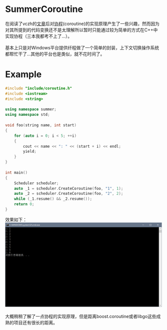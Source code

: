 # SummerCoroutine
在阅读了vczh的[文章](https://zhuanlan.zhihu.com/p/25959684)后对[协程](https://en.wikipedia.org/wiki/Coroutine)(coroutine)的实现原理产生了一些兴趣，然而因为对其所提到的代码变换还不是太理解所以暂时只能通过较为简单的方式在C++中实现协程（三本我都考不上了...）。
<br/>
<br/>
基本上只是对Windows平台提供纤程做了一个简单的封装，上下文切换操作系统都帮忙干了...其他的平台也是类似，就不花时间了。
<br/>

# Example
```C++
#include "include/coroutine.h"
#include <iostream>
#include <string>

using namespace summer;
using namespace std;

void foo(string name, int start)
{
	for (auto i = 0; i < 5; ++i)
	{
		cout << name << ": " << (start + i) << endl;
		yield;
	}
}

int main()
{
	Scheduler scheduler;
	auto _1 = scheduler.CreateCoroutine(foo, "1", 1);
	auto _2 = scheduler.CreateCoroutine(foo, "2", 2);
	while (_1.resume() && _2.resume());
	return 0;
}
```
效果如下：
![test](https://github.com/Locked-Cat/SummerCoroutine/blob/master/test.png)
<br/>
<br/>
大概稍稍了解了一点协程的实现原理，但是距离boost.coroutine或者libgo这些成熟的项目还有很长的距离。
